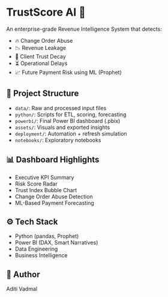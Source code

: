 # TrustScore AI 🔐

An enterprise-grade Revenue Intelligence System that detects:
- 🔥 Change Order Abuse
- 📉 Revenue Leakage
- 🔐 Client Trust Decay
- ⏳ Operational Delays
- 📈 Future Payment Risk using ML (Prophet)

## 📁 Project Structure
- `data/`: Raw and processed input files
- `python/`: Scripts for ETL, scoring, forecasting
- `powerbi/`: Final Power BI dashboard (.pbix)
- `assets/`: Visuals and exported insights
- `deployment/`: Automation + refresh simulation
- `notebooks/`: Exploratory notebooks

## 📊 Dashboard Highlights
- Executive KPI Summary
- Risk Score Radar
- Trust Index Bubble Chart
- Change Order Abuse Detection
- ML-Based Payment Forecasting

## ⚙️ Tech Stack
- Python (pandas, Prophet)
- Power BI (DAX, Smart Narratives)
- Data Engineering
- Business Intelligence

## 🤝 Author
Aditi Vadmal
